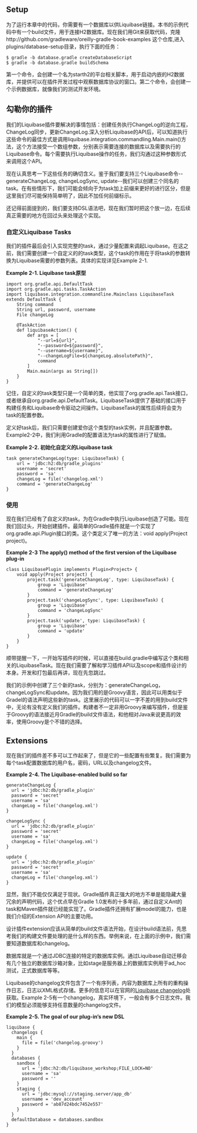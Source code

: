 ## Setup

为了运行本章中的代码，你需要有一个数据库以供Liquibase链接。本书的示例代码中有一个build文件，用于连接H2数据库。现在我们用Git来获取代码，克隆http://github.com/gradleware/oreilly-gradle-book-examples 这个仓库,进入plugins/database-setup目录，执行下面的任务：

```
$ gradle -b database.gradle createDatabaseScript
$ gradle -b database.gradle buildSchema
```

第一个命令，会创建一个名为starth2的平台相关脚本，用于启动内嵌的H2数据库，并提供可以在插件开发过程中观察数据库协议的窗口。第二个命令，会创建一个示例数据库，就像我们的测试开发环境。

## 勾勒你的插件

我们的Liquibase插件要解决的事情包括：创建任务执行ChangeLog的逆向工程，ChangeLog同步，更新ChangeLog.深入分析Liquibase的API后，可以知道执行这些命令的最佳方式是调用liquibase.integration.commandling.Main.main()方法，这个方法接受一个数组参数，分别表示需要连接的数据库以及需要执行的Liquibase命令。每个需要执行Liquibase操作的任务，我们沟通过这种参数形式来调用这个API。

现在认真思考一下这些任务的确切含义。鉴于我们要支持三个Liquibase命令--generateChangeLog, changeLogSync, update--我们可以创建三个同名的task。在有些情形下，我们可能会倾向于为task加上前缀来更好的进行区分，但是这里我们尽可能保持简单明了，因此不加任何前缀标示。

还记得前面提到的，我们要支持DSL语法吧，现在我们暂时把这个放一边，在后续真正需要的地方在回过头来处理这个实现。

### 自定义Liquibase Tasks

我们的插件最后会引入实现完整的task，通过少量配置来调起Liquibase。在这之前，我们需要创建一个自定义的的task类型，这个task的作用在于将task的参数转换为Liquibase需要的参数列表。具体的实现详见Example 2-1.

**Example 2-1. Liquibase task原型**

```
import org.gradle.api.DefaultTask
import org.gradle.api.tasks.TaskAction
import liquibase.integration.commandline.Mainclass LiquibaseTask extends DefaultTask {  
	String command 
	String url, password, username 
	File changeLog  
	
	@TaskAction 
	def liquibaseAction() {  
		def args = [ 
			"--url=${url}",
			"--password=${password}", 
			"--username=${username}", 
			"--changeLogFile=${changeLog.absolutePath}", 
			command 
		]
		Main.main(args as String[])  
	}
}
```

记住，自定义的task类型只是一个简单的类，他实现了org.gradle.api.Task接口，或者继承自org.gradle.api.DefaultTask。LiquibaseTask提供了基础的接口用于构建任务和Liquibase命令驱动之间操作。LiquibaseTask的属性后续将会变为task的配置参数。

定义好task后，我们只需要创建爱你这个类型的task实例，并且配置参数。Example2-2中，我们利用Gradle的配置语法为task的属性进行了赋值。

**Example 2-2. 初始化自定义的Liquibase task**

```
task generateChangeLog(type: LiquibaseTask) { 
	url = 'jdbc:h2:db/gradle_plugins' 
	username = 'secret' 
	password = 'sa' 
	changeLog = file('changelog.xml') 
	command = 'generateChangeLog'
}
```

### 使用

现在我们已经有了自定义的task，为在Gradle中执行Liquibase创造了可能。现在我们回过头，开始创建插件。最简单的Gradle插件就是一个实现了org.gradle.api.Plugin<Project>接口的类。这个类定义了唯一的方法：void apply(Project project)。

**Example 2-3 The apply() method of the first version of the Liquibase plug-in**

```
class LiquibasePlugin implements Plugin<Project> {  
	void apply(Project project) { 
		project.task('generateChangeLog', type: LiquibaseTask) { 
			group = 'Liquibase' 
			command = 'generateChangeLog' 
		} 
		project.task('changeLogSync', type: LiquibaseTask) { 
			group = 'Liquibase' 
			command = 'changeLogSync' 
		} 
		project.task('update', type: LiquibaseTask) { 
			group = 'Liquibase' 
			command = 'update' 
		}  
	}
}
```
顺带提醒一下，一开始写插件的时候，可以直接在build.gradle中编写这个类和相关的LiquibaseTask。现在我们需要了解和学习插件API以及scope和插件设计的本身。开发和打包最后再讲，现在先忽跳过。

我们的示例中创建了三个新的task，分别为：generateChangeLog，changeLogSync和update。因为我们用的是Groovy语言，因此可以用类似于Gradel的语法声明这些新的task。这里展示的代码可以一字不差的用到build文件中，无论有没有定义我们的插件。构建者不一定非用Groovy来编写插件，但是鉴于Groovy的语法接近月Gradle的build文件语法，和他相对Java来说更高的效率，使用Groovy是个不错的选择。

## Extensions

现在我们的插件差不多可以工作起来了，但是它的一些配置有些繁复。我们需要为每个task配置数据库的用户名，密码，URL以及changelog文件。

**Example 2-4. The Liquibase-enabled build so far**

```
generateChangeLog {
  url = 'jdbc:h2:db/gradle_plugin'
  password = 'secret'
  username = 'sa'
  changeLog = file('changelog.xml')
}

changeLogSync {
  url = 'jdbc:h2:db/gradle_plugin'
  password = 'secret'
  username = 'sa'
  changeLog = file('changelog.xml')
}

update {
  url = 'jdbc:h2:db/gradle_plugin'
  password = 'secret'
  username = 'sa'
  changeLog = file('changelog.xml')
}

```

显然，我们不能仅仅满足于现状。Gradle插件真正强大的地方不单是能隐藏大量冗余的声明代码，这个优点早在Gradle 1.0发布的十多年前，通过自定义Ant的task和Maven插件就已经能实现了。Gradle插件还拥有扩展model的能力，也是我们介绍的Extension API的主要功用。

设计插件extension应该从简单的build文件语法开始，在设计build语法前，先思考我们的构建文件要处理的是什么样的东西。举例来说，在上面的示例中，我们需要知道数据库和changelog。

数据库就是一个通过JDBC连接的特定的数据库实例。通过Liquibase自动迁移会有几个独立的数据库沙箱对象，比如stage是服务器上的数据库实例用于ad_hoc测试，正式数据库等等。

Liquibase的changelog文件包含了一个有序列表，内容为数据库上所有的重构操作日志，日志以XML格式存储。更多的信息可以在官网的[Liquibase changelog](http://www.liquibase.org/documentation/databasechangelog)处获取。Example 2-5有一个changelog，真实环境下，一般会有多个日志文件。我们的模型必须能够支持任意数量的changelog文件。

**Example 2-5. The goal of our plug-in’s new DSL**

```
liquibase {
  changelogs {
    main {
      file = file('changelog.groovy')
    } 
  }
  databases {
    sandbox {
      url = 'jdbc:h2:db/liquibase_workshop;FILE_LOCK=NO'
      username = 'sa'
      password = ''
    }
    staging {
      url = 'jdbc:mysql://staging.server/app_db'
      username = 'dev_account'
      password = 'ab87d24bdc7452e557'
    } 
  }
  defaultDatabase = databases.sandbox
}
```

